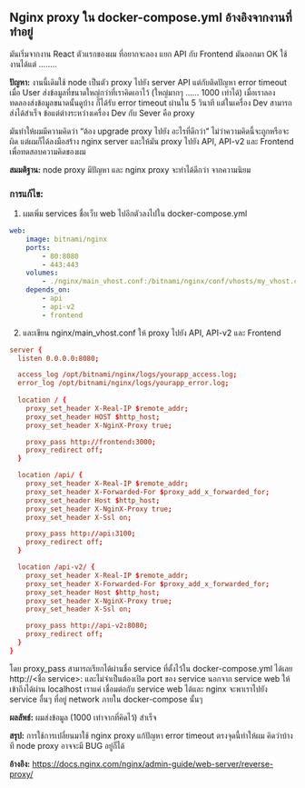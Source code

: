 ## Nginx proxy ใน docker-compose.yml อ้างอิงจากงานที่ทำอยู่
มันเริ่มจากงาน React ตัวแรกของผม ที่อยากจะลอง แยก API กับ Frontend มันออกมา OK ใช้งานได้แต่ ……..

**ปัญหา:** งานนี้เดิมใช้ node เป็นตัว proxy ไปยัง server API แต่กับติดปัญหา error timeout เมื่อ User ส่งข้อมูลที่ขนาดใหญ่กว่าที่เราคิดเอาไว้ (ใหญ่มากๆ …… 1000 เท่าได้) เมื่อเราลองทดลองส่งข้อมูลขนาดนั้นดูบ้าง ก็ได้รับ error timeout ผ่านใน 5 วินาที แต่ในเครื่อง Dev สามารถส่งได้สำเร็จ ข้อแต่ต่างระหว่างเครื่อง Dev กับ Sever คือ proxy

มันทำให้ผมมีความคิดว่า “ต้อง upgrade proxy ไปยัง อะไรที่ดีกว่า” ไม่ว่าความคิดนี้จะถูกหรือจะผิด แต่ผมก็ได้ลงมือสร้าง nginx server และให้มัน proxy ไปยัง API, API-v2 และ Frontend เพื่อทดสอบความคิดของผม

**สมมติฐาน:** node proxy มีปัญหา และ nginx proxy จะทำได้ดีกว่า จากความนิยม

### การแก้ไข:
1. ผมเพิ่ม services ชื่อเว็บ web ไปอีกตัวลงไปใน docker-compose.yml
```yml
web:
    image: bitnami/nginx
    ports:
        - 80:8080
        - 443:443
    volumes:
        - ./nginx/main_vhost.conf:/bitnami/nginx/conf/vhosts/my_vhost.conf
    depends_on:
        - api
        - api-v2
        - frontend
```
2.  และเขียน nginx/main_vhost.conf ให้ proxy ไปยัง API, API-v2 และ Frontend
```conf
server {
  listen 0.0.0.0:8080;

  access_log /opt/bitnami/nginx/logs/yourapp_access.log;
  error_log /opt/bitnami/nginx/logs/yourapp_error.log;
  
  location / {
    proxy_set_header X-Real-IP $remote_addr;
    proxy_set_header HOST $http_host;
    proxy_set_header X-NginX-Proxy true;

    proxy_pass http://frontend:3000;
    proxy_redirect off;
  }

  location /api/ {
    proxy_set_header X-Real-IP $remote_addr;
    proxy_set_header X-Forwarded-For $proxy_add_x_forwarded_for;
    proxy_set_header Host $http_host;
    proxy_set_header X-NginX-Proxy true;
    proxy_set_header X-Ssl on;

    proxy_pass http://api:3100;
    proxy_redirect off;
  }

  location /api-v2/ {
    proxy_set_header X-Real-IP $remote_addr;
    proxy_set_header X-Forwarded-For $proxy_add_x_forwarded_for;
    proxy_set_header Host $http_host;
    proxy_set_header X-NginX-Proxy true;
    proxy_set_header X-Ssl on;

    proxy_pass http://api-v2:8080;
    proxy_redirect off;
  }
}
```

โดย proxy_pass สามารถเรียกได้ผ่านชื่อ service ที่ตั้งไว้ใน docker-compose.yml ได้เลย http://<ชื่อ service>:<port> และไม่จำเป็นต้องเปิด port ของ service นอกจาก service web ให้เข้าถึงได้ผ่าน localhost เราแค่ เชื่อมต่อกับ service web ได้และ nginx จะพาเราไปยัง service อื่นๆ ที่อยู่ network ภายใน docker-compose นั้นๆ

**ผลลัพธ์:** ผมส่งข้อมูล (1000 เท่าจากที่คิดไว้) สำเร็จ

**สรุป:** การใช้การเปลี่ยนมาใช้ nginx proxy แก้ปัญหา error timeout ตรงจุดนี้ทำให้ผม คิดว่าบ้างที node proxy อาจจะมี BUG อยู่ก็ได้

**อ้างอิง:** https://docs.nginx.com/nginx/admin-guide/web-server/reverse-proxy/

